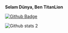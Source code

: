 
**Selam Dünya, Ben TitanLion**

[![Github Badge](https://img.shields.io/badge/-Github-000?style=quare&labelColor=000&logo=Github&logoColor=white&link=link)](https://github.com/TitanLion72) 



![Github stats 2](https://github-readme-stats.vercel.app/api?username=TitanLion72&show_icons=true&theme=radical)
